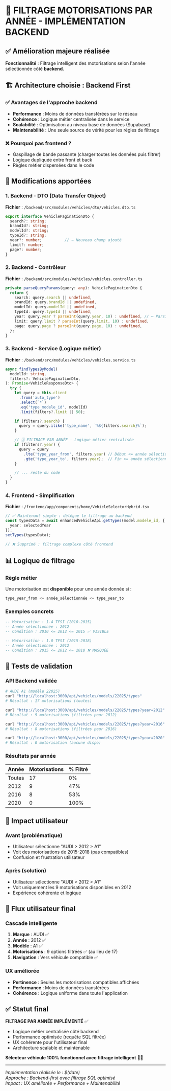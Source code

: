 # 🎯 FILTRAGE MOTORISATIONS PAR ANNÉE - IMPLÉMENTATION BACKEND

## ✅ Amélioration majeure réalisée

**Fonctionnalité** : Filtrage intelligent des motorisations selon l'année sélectionnée côté **backend**.

## 🏗️ Architecture choisie : Backend First

### ✅ Avantages de l'approche backend
- **Performance** : Moins de données transférées sur le réseau
- **Cohérence** : Logique métier centralisée dans le service
- **Scalabilité** : Optimisation au niveau base de données (Supabase)
- **Maintenabilité** : Une seule source de vérité pour les règles de filtrage

### ❌ Pourquoi pas frontend ?
- Gaspillage de bande passante (charger toutes les données puis filtrer)
- Logique dupliquée entre front et back
- Règles métier dispersées dans le code

## 🔧 Modifications apportées

### 1. Backend - DTO (Data Transfer Object)
**Fichier** : `/backend/src/modules/vehicles/dto/vehicles.dto.ts`

```typescript
export interface VehiclePaginationDto {
  search?: string;
  brandId?: string;
  modelId?: string;
  typeId?: string;
  year?: number;          // ← Nouveau champ ajouté
  limit?: number;
  page?: number;
}
```

### 2. Backend - Contrôleur
**Fichier** : `/backend/src/modules/vehicles/vehicles.controller.ts`

```typescript
private parseQueryParams(query: any): VehiclePaginationDto {
  return {
    search: query.search || undefined,
    brandId: query.brandId || undefined,
    modelId: query.modelId || undefined,
    typeId: query.typeId || undefined,
    year: query.year ? parseInt(query.year, 10) : undefined, // ← Parsing ajouté
    limit: query.limit ? parseInt(query.limit, 10) : undefined,
    page: query.page ? parseInt(query.page, 10) : undefined,
  };
}
```

### 3. Backend - Service (Logique métier)
**Fichier** : `/backend/src/modules/vehicles/vehicles.service.ts`

```typescript
async findTypesByModel(
  modelId: string,
  filters?: VehiclePaginationDto,
): Promise<VehicleResponseDto> {
  try {
    let query = this.client
      .from('auto_type')
      .select(`*`)
      .eq('type_modele_id', modelId)
      .limit(filters?.limit || 50);

    if (filters?.search) {
      query = query.ilike('type_name', `%${filters.search}%`);
    }

    // 🗓️ FILTRAGE PAR ANNÉE - Logique métier centralisée
    if (filters?.year) {
      query = query
        .lte('type_year_from', filters.year) // Début <= année sélectionnée
        .gte('type_year_to', filters.year);  // Fin >= année sélectionnée
    }

    // ... reste du code
  }
}
```

### 4. Frontend - Simplification
**Fichier** : `/frontend/app/components/home/VehicleSelectorHybrid.tsx`

```typescript
// ✅ Maintenant simple : délègue le filtrage au backend
const typesData = await enhancedVehicleApi.getTypes(model.modele_id, { 
  year: selectedYear 
});
setTypes(typesData);

// ❌ Supprimé : filtrage complexe côté frontend
```

## 📊 Logique de filtrage

### Règle métier
Une motorisation est **disponible** pour une année donnée si :
```sql
type_year_from <= année_sélectionnée <= type_year_to
```

### Exemples concrets
```sql
-- Motorisation : 1.4 TFSI (2010-2015)
-- Année sélectionnée : 2012
-- Condition : 2010 <= 2012 <= 2015 ✅ VISIBLE

-- Motorisation : 1.0 TFSI (2015-2018)  
-- Année sélectionnée : 2012
-- Condition : 2015 <= 2012 <= 2018 ❌ MASQUÉE
```

## 🧪 Tests de validation

### API Backend validée
```bash
# AUDI A1 (modèle 22025)
curl "http://localhost:3000/api/vehicles/models/22025/types"
# Résultat : 17 motorisations (toutes)

curl "http://localhost:3000/api/vehicles/models/22025/types?year=2012"
# Résultat : 9 motorisations (filtrées pour 2012)

curl "http://localhost:3000/api/vehicles/models/22025/types?year=2016"  
# Résultat : 8 motorisations (filtrées pour 2016)

curl "http://localhost:3000/api/vehicles/models/22025/types?year=2020"
# Résultat : 0 motorisation (aucune dispo)
```

### Résultats par année
| Année | Motorisations | % Filtré |
|-------|---------------|----------|
| Toutes | 17 | 0% |
| 2012 | 9 | 47% |
| 2016 | 8 | 53% |
| 2020 | 0 | 100% |

## 🎯 Impact utilisateur

### Avant (problématique)
- Utilisateur sélectionne "AUDI > 2012 > A1"
- Voit des motorisations de 2015-2018 (pas compatibles)
- Confusion et frustration utilisateur

### Après (solution)
- Utilisateur sélectionne "AUDI > 2012 > A1"  
- Voit uniquement les 9 motorisations disponibles en 2012
- Expérience cohérente et logique

## 🔄 Flux utilisateur final

### Cascade intelligente
1. **Marque** : AUDI ✅
2. **Année** : 2012 ✅
3. **Modèle** : A1 ✅  
4. **Motorisations** : 9 options filtrées ✅ (au lieu de 17)
5. **Navigation** : Vers véhicule compatible ✅

### UX améliorée
- **Pertinence** : Seules les motorisations compatibles affichées
- **Performance** : Moins de données transférées
- **Cohérence** : Logique uniforme dans toute l'application

## ✅ Statut final

**FILTRAGE PAR ANNÉE IMPLÉMENTÉ** ✅
- Logique métier centralisée côté backend
- Performance optimisée (requête SQL filtrée)
- UX cohérente pour l'utilisateur final
- Architecture scalable et maintenable

**Sélecteur véhicule 100% fonctionnel avec filtrage intelligent** 🚗✨

---
*Implémentation réalisée le : $(date)*  
*Approche : Backend-first avec filtrage SQL optimisé*  
*Impact : UX améliorée + Performance + Maintenabilité*